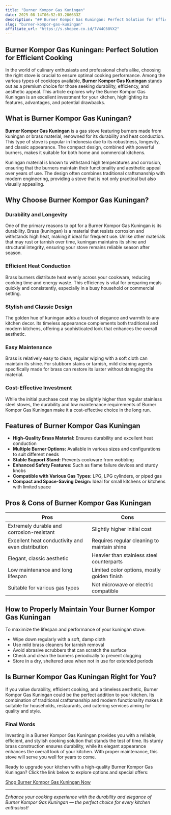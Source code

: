 ```yaml
---
title: "Burner Kompor Gas Kuningan"
date: 2025-08-14T06:52:03.206633Z
description: "## Burner Kompor Gas Kuningan: Perfect Solution for Efficient Cooking..."
slug: "burner-kompor-gas-kuningan"
affiliate_url: "https://s.shopee.co.id/7V44C68VX2"
---
```

## Burner Kompor Gas Kuningan: Perfect Solution for Efficient Cooking

In the world of culinary enthusiasts and professional chefs alike, choosing the right stove is crucial to ensure optimal cooking performance. Among the various types of cooktops available, **Burner Kompor Gas Kuningan** stands out as a premium choice for those seeking durability, efficiency, and aesthetic appeal. This article explores why the Burner Kompor Gas Kuningan is an excellent investment for your kitchen, highlighting its features, advantages, and potential drawbacks.

## What is Burner Kompor Gas Kuningan?

**Burner Kompor Gas Kuningan** is a gas stove featuring burners made from kuningan or brass material, renowned for its durability and heat conduction. This type of stove is popular in Indonesia due to its robustness, longevity, and classic appearance. The compact design, combined with powerful burners, makes it suitable for both home and commercial kitchens.

Kuningan material is known to withstand high temperatures and corrosion, ensuring that the burners maintain their functionality and aesthetic appeal over years of use. The design often combines traditional craftsmanship with modern engineering, providing a stove that is not only practical but also visually appealing.

## Why Choose Burner Kompor Gas Kuningan?

### Durability and Longevity

One of the primary reasons to opt for a Burner Kompor Gas Kuningan is its durability. Brass (kuningan) is a material that resists corrosion and withstands high heat, making it ideal for frequent use. Unlike other materials that may rust or tarnish over time, kuningan maintains its shine and structural integrity, ensuring your stove remains reliable season after season.

### Efficient Heat Conduction

Brass burners distribute heat evenly across your cookware, reducing cooking time and energy waste. This efficiency is vital for preparing meals quickly and consistently, especially in a busy household or commercial setting.

### Stylish and Classic Design

The golden hue of kuningan adds a touch of elegance and warmth to any kitchen decor. Its timeless appearance complements both traditional and modern kitchens, offering a sophisticated look that enhances the overall aesthetic.

### Easy Maintenance

Brass is relatively easy to clean; regular wiping with a soft cloth can maintain its shine. For stubborn stains or tarnish, mild cleaning agents specifically made for brass can restore its luster without damaging the material.

### Cost-Effective Investment

While the initial purchase cost may be slightly higher than regular stainless steel stoves, the durability and low maintenance requirements of Burner Kompor Gas Kuningan make it a cost-effective choice in the long run.

## Features of Burner Kompor Gas Kuningan

- **High-Quality Brass Material:** Ensures durability and excellent heat conduction
- **Multiple Burner Options:** Available in various sizes and configurations to suit different needs
- **Stable Support Stand:** Prevents cookware from wobbling
- **Enhanced Safety Features:** Such as flame failure devices and sturdy knobs
- **Compatible with Various Gas Types:** LPG, LPG cylinders, or piped gas
- **Compact and Space-Saving Design:** Ideal for small kitchens or kitchens with limited space

## Pros & Cons of Burner Kompor Gas Kuningan

| Pros                                              | Cons                                                 |
|---------------------------------------------------|-------------------------------------------------------|
| Extremely durable and corrosion-resistant       | Slightly higher initial cost                         |
| Excellent heat conductivity and even distribution | Requires regular cleaning to maintain shine       |
| Elegant, classic aesthetic                      | Heavier than stainless steel counterparts        |
| Low maintenance and long lifespan                | Limited color options, mostly golden finish      |
| Suitable for various gas types                    | Not microwave or electric compatible             |

## How to Properly Maintain Your Burner Kompor Gas Kuningan

To maximize the lifespan and performance of your kuningan stove:

- Wipe down regularly with a soft, damp cloth
- Use mild brass cleaners for tarnish removal
- Avoid abrasive scrubbers that can scratch the surface
- Check and clean the burners periodically to prevent clogging
- Store in a dry, sheltered area when not in use for extended periods

## Is Burner Kompor Gas Kuningan Right for You?

If you value durability, efficient cooking, and a timeless aesthetic, Burner Kompor Gas Kuningan could be the perfect addition to your kitchen. Its combination of traditional craftsmanship and modern functionality makes it suitable for households, restaurants, and catering services aiming for quality and style.

### Final Words

Investing in a Burner Kompor Gas Kuningan provides you with a reliable, efficient, and stylish cooking solution that stands the test of time. Its sturdy brass construction ensures durability, while its elegant appearance enhances the overall look of your kitchen. With proper maintenance, this stove will serve you well for years to come.

Ready to upgrade your kitchen with a high-quality Burner Kompor Gas Kuningan? Click the link below to explore options and special offers:

[Shop Burner Kompor Gas Kuningan Now](https://s.shopee.co.id/7V44C68VX2)

---

*Enhance your cooking experience with the durability and elegance of Burner Kompor Gas Kuningan — the perfect choice for every kitchen enthusiast!*